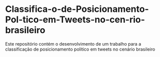 # Classifica-o-de-Posicionamento-Pol-tico-em-Tweets-no-cen-rio-brasileiro
Este repositório contém o desenvolvimento de um trabalho para a classificação de posicionamento politico em tweets no cenário brasileiro
